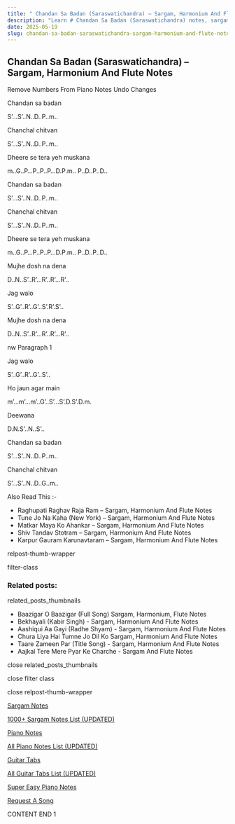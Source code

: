```yaml
---
title: " Chandan Sa Badan (Saraswatichandra) – Sargam, Harmonium And Flute Notes"
description: "Learn # Chandan Sa Badan (Saraswatichandra) notes, sargam, harmonium notations and flute notes. Easy step-by-step tutorial for beginners."
date: 2025-05-19
slug: chandan-sa-badan-saraswatichandra-sargam-harmonium-and-flute-notes
---
```


## Chandan Sa Badan (Saraswatichandra) – Sargam, Harmonium And Flute Notes

Remove Numbers From Piano Notes
Undo Changes

Chandan sa badan

S’…S’..N..D..P..m..

Chanchal chitvan

S’…S’..N..D..P..m..

Dheere se tera yeh muskana

m..G..P…P..P..P…D.P.m.. P..D..P..D..

Chandan sa badan

S’…S’..N..D..P..m..

Chanchal chitvan

S’…S’..N..D..P..m..

Dheere se tera yeh muskana

m..G..P…P..P..P…D.P.m.. P..D..P..D..

Mujhe dosh na dena

D..N..S’..R’…R’..R’…R’..

Jag walo

S’..G’..R’..G’..S’.R’.S’..

Mujhe dosh na dena

D..N..S’..R’…R’..R’…R’..

nw Paragraph 1

Jag walo

S’..G’..R’..G’..S’..

Ho jaun agar main

m’…m’…m’..G’..S’…S’.D.S’.D.m.

Deewana

D.N.S’..N..S’..

Chandan sa badan

S’…S’..N..D..P..m..

Chanchal chitvan

S’…S’..N..D..G..m..

Also Read This :-

- Raghupati Raghav Raja Ram – Sargam, Harmonium And Flute Notes
- Tune Jo Na Kaha (New York) – Sargam, Harmonium And Flute Notes
- Matkar Maya Ko Ahankar – Sargam, Harmonium And Flute Notes
- Shiv Tandav Stotram – Sargam, Harmonium And Flute Notes
- Karpur Gauram Karunavtaram – Sargam, Harmonium And Flute Notes

relpost-thumb-wrapper

filter-class

### Related posts:

related_posts_thumbnails

- Baazigar O Baazigar (Full Song) Sargam, Harmonium, Flute Notes
- Bekhayali (Kabir Singh) - Sargam, Harmonium And Flute Notes
- Aashiqui Aa Gayi (Radhe Shyam) - Sargam, Harmonium And Flute Notes
- Chura Liya Hai Tumne Jo Dil Ko Sargam, Harmonium And Flute Notes
- Taare Zameen Par (Title Song) - Sargam, Harmonium And Flute Notes
- Aajkal Tere Mere Pyar Ke Charche - Sargam And Flute Notes

close related_posts_thumbnails

close filter class

close relpost-thumb-wrapper

[Sargam Notes](/sargam-notes.html)

[1000+ Sargam Notes List (UPDATED)](/all-songs-list-sargam-notes.html)

[Piano Notes](/piano-notes.html)

[All Piano Notes List (UPDATED)](/all-songs-list-piano-notes.html)

[Guitar Tabs](/guitar-tabs.html)

[All Guitar Tabs List (UPDATED)](/all-songs-list-guitar-tabs.html)

[Super Easy Piano Notes](https://studywall.in/)

[Request A Song](/request-a-song.html)

CONTENT END 1
